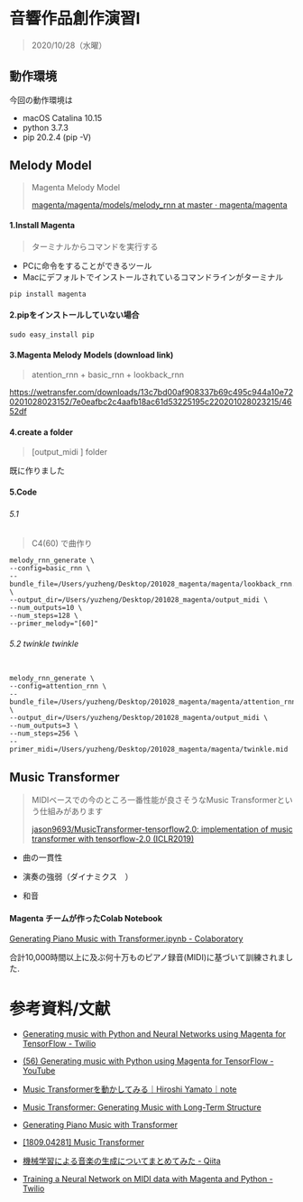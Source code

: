 


# 音響作品創作演習I  

>  2020/10/28（水曜）



## 動作環境

今回の動作環境は

- macOS Catalina 10.15
- python  3.7.3
- pip 20.2.4  (pip -V) 





## Melody Model 

> Magenta Melody Model
>
>  [magenta/magenta/models/melody_rnn at master · magenta/magenta](https://github.com/magenta/magenta/tree/master/magenta/models/melody_rnn)



#### 1.Install Magenta 

>  ターミナルからコマンドを実行する

- PCに命令をすることができるツール
- Macにデフォルトでインストールされているコマンドラインがターミナル

```
pip install magenta
```

#### 2.pipをインストールしていない場合

```
sudo easy_install pip
```

#### 3.**Magenta Melody Models**  (download link)

> atention_rnn + basic_rnn + lookback_rnn    

https://wetransfer.com/downloads/13c7bd00af908337b69c495c944a10e720201028023152/7e0eafbc2c4aafb18ac61d53225195c220201028023215/4652df



#### 4.create a folder 

> [output_midi ] folder 

既に作りました



#### 5.Code  

###### 5.1 　　　　

> C4(60) で曲作り

```
melody_rnn_generate \
--config=basic_rnn \
--bundle_file=/Users/yuzheng/Desktop/201028_magenta/magenta/lookback_rnn.mag \
--output_dir=/Users/yuzheng/Desktop/201028_magenta/output_midi \
--num_outputs=10 \
--num_steps=128 \
--primer_melody="[60]"
```

###### 5.2 twinkle twinkle 

```

melody_rnn_generate \
--config=attention_rnn \
--bundle_file=/Users/yuzheng/Desktop/201028_magenta/magenta/attention_rnn.mag \
--output_dir=/Users/yuzheng/Desktop/201028_magenta/output_midi \
--num_outputs=3 \
--num_steps=256 \
--primer_midi=/Users/yuzheng/Desktop/201028_magenta/magenta/twinkle.mid
```







## Music Transformer

> MIDIベースでの今のところ一番性能が良さそうなMusic Transformerという仕組みがあります
>
> [jason9693/MusicTransformer-tensorflow2.0: implementation of music transformer with tensorflow-2.0 (ICLR2019)](https://github.com/jason9693/MusicTransformer-tensorflow2.0)



- 曲の一貫性

- 演奏の強弱（ダイナミクス　）
- 和音



#### Magenta チームが作ったColab Notebook 

[Generating Piano Music with Transformer.ipynb - Colaboratory](https://colab.research.google.com/notebooks/magenta/piano_transformer/piano_transformer.ipynb)

合計10,000時間以上に及ぶ何十万ものピアノ録音(MIDI)に基づいて訓練されました.





# 参考資料/文献

- [Generating music with Python and Neural Networks using Magenta for TensorFlow - Twilio](https://www.twilio.com/blog/generate-music-python-neural-networks-magenta-tensorflow)
- [(56) Generating music with Python using Magenta for TensorFlow - YouTube](https://www.youtube.com/watch?v=2f20d0LJSuk&t=24s)

- [Music Transformerを動かしてみる｜Hiroshi Yamato｜note](https://note.com/dropcontrol/n/nff1939fd44be)

- [Music Transformer: Generating Music with Long-Term Structure](https://magenta.tensorflow.org/music-transformer)

- [Generating Piano Music with Transformer](https://magenta.tensorflow.org/piano-transformer)

- [[1809.04281] Music Transformer](https://arxiv.org/abs/1809.04281) 

- [機械学習による音楽の生成についてまとめてみた - Qiita](https://qiita.com/DaikiSuyama/items/f47f7588c556255a77ef)

- [Training a Neural Network on MIDI data with Magenta and Python - Twilio](https://www.twilio.com/blog/training-a-neural-network-on-midi-music-data-with-magenta-and-python)

  
